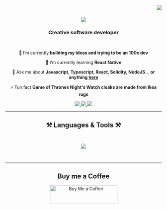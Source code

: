 <img align="right" src="https://visitor-badge.laobi.icu/badge?page_id=salesp07.salesp07" />

<h1 align="center">
    <img src="https://readme-typing-svg.herokuapp.com/?font=Righteous&size=35&center=true&vCenter=true&width=500&height=70&duration=4000&lines=Hi+There!+👋;+I'm+Tushar Shinde+!;" />
</h1>

<h3 align="center">Creative software developer</h3>

<br/>

<div align="center">
 
 🔭 I’m currently **building my ideas and trying to be an 100x dev**
 
 🌱 I’m currently learning **React Native**

💬 Ask me about **Javascript, Typescript, React, Solidity, NodeJS... or anything [here](tusharshinde2250@gmail.com)**

⚡ Fun fact **Game of Thrones Night's Watch cloaks are made from Ikea rugs**

 </div>
 
<div align="center"> 
  <a href="mailto:raptomiofw@gmail.com">
    <img src="https://img.shields.io/badge/Gmail-333333?style=for-the-badge&logo=gmail&logoColor=red" />
  </a>
  <a href="#" target="_blank">
    <img src="https://img.shields.io/badge/LinkedIn-0077B5?style=for-the-badge&logo=linkedin&logoColor=white" target="_blank" />
  </a>
  <a href="rapto.vercel.app" target="_blank">
     <img src="https://img.shields.io/badge/Portfolio-FF5722?style=for-the-badge&logo=todoist&logoColor=white" target="_blank" /> <!-- sqlite, safari, google-chrome are other good icon options -->
  </a>
</div>

 <hr/>
 
<h2 align="center">⚒️ Languages & Tools ⚒️</h2>
<br/>
<div align="center">
    
<img src="https://skillicons.dev/icons?i=javascript,typescript,react,tailwind,nodejs,express,solidity" width={100}/><br>
</div>

<br/>
<hr/>

<div align="center">
  <h2>Buy me a Coffee</h2>
  <a href="https://buymeacoffee.com/kalejaiyecs" target="_blank" style="text-decoration: none;">
    <img 
      src="https://cdn.buymeacoffee.com/buttons/v2/default-yellow.png" 
      alt="Buy Me a Coffee" 
      style="height: 60px; width: 217px;" />
  </a>
</div>
